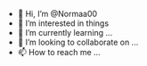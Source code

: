 - 👋 Hi, I’m @Normaa00
- 👀 I’m interested in things
- 🌱 I’m currently learning ...
- 💞️ I’m looking to collaborate on ...
- 📫 How to reach me ...

<!---
Normaa00/Normaa00 is a ✨ special ✨ repository because its `README.md` (this file) appears on your GitHub profile.
You can click the Preview link to take a look at your changes.
--->
